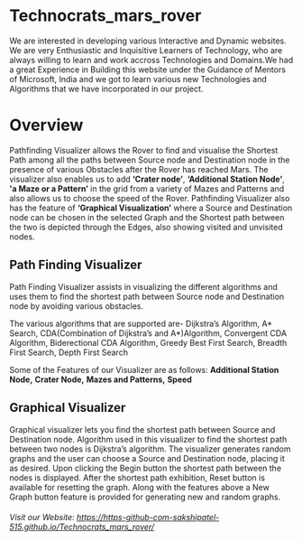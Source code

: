 # Technocrats_mars_rover
We are interested in developing various Interactive and Dynamic websites. We are very Enthusiastic and Inquisitive Learners of Technology, who are always willing to learn and work accross Technologies and Domains.We had a great Experience in Building this website under the Guidance of Mentors of Microsoft, India and we got to learn various new Technologies and Algorithms that we have incorporated in our project.

# Overview
 Pathfinding Visualizer allows the Rover to find and visualise the Shortest Path among all the paths between Source node and Destination node in the presence of various Obstacles after the Rover has reached Mars. The visualizer also enables us to add **‘Crater node’**, **‘Additional Station Node’**, **'a Maze or a Pattern’** in the grid from a variety of Mazes and Patterns and also allows us to choose the speed of the Rover. Pathfinding Visualizer also has the feature of **‘Graphical Visualization’** where a Source and Destination node can be chosen in the selected Graph and the Shortest path between the two is depicted through the Edges, also showing visited and unvisited nodes. 
 
## Path Finding Visualizer
 Path Finding Visualizer assists in visualizing the different algorithms and uses them to find the shortest path between Source node and Destination node by avoiding various obstacles.
 
The various algorithms that are supported are-
Dijkstra’s Algorithm,
A* Search,
CDA(Combination of Dijkstra’s and A*)Algorithm,
Convergent CDA Algorithm,
Biderectional CDA Algorithm,
Greedy Best First Search,
Breadth First Search,
Depth First Search

 Some of the Features of our Visualizer are as follows:
 **Additional Station Node,**
 **Crater Node,**
 **Mazes and Patterns,**
 **Speed**
 
 ## Graphical Visualizer
 Graphical visualizer lets you find the shortest path between Source and Destination node. Algorithm used in this visualizer to find the shortest path between two nodes is Dijkstra’s algorithm. The visualizer generates random graphs and the user can choose a Source and Destination node, placing it as desired. Upon clicking the Begin button the shortest path between the nodes is displayed. After the shortest path exhibition, Reset button is available for resetting the graph. Along with the features above a New Graph button feature is provided for generating new and random graphs.

###### Visit our Website:  https://https-github-com-sakshipatel-515.github.io/Technocrats_mars_rover/

